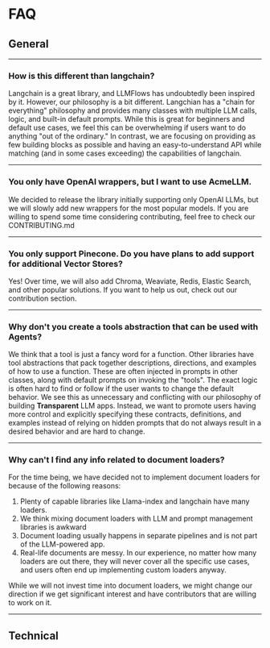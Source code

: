 # FAQ
## General
***
### **How is this different than langchain?**
Langchain is a great library, and LLMFlows has undoubtedly been inspired by it. 
However, our philosophy is a bit different. Langchian has a "chain for everything" philosophy and provides many classes with multiple LLM calls, logic, and built-in default prompts. While this is great for beginners and default use cases, we feel this can be overwhelming if users want to do anything "out of the ordinary." In contrast, 
we are focusing on providing as few building blocks as possible and having an easy-to-understand API while matching (and in some cases exceeding) the capabilities of langchain.
***
### **You only have OpenAI wrappers, but I want to use AcmeLLM.**
We decided to release the library initially supporting only OpenAI LLMs, but we will slowly add new wrappers for the most popular models. If you are willing to spend some time considering contributing, feel free to check our CONTRIBUTING.md
***
### **You only support Pinecone. Do you have plans to add support for additional Vector Stores?**
Yes! Over time, we will also add Chroma, Weaviate, Redis, Elastic Search, and other popular solutions. If you want to help us out, check out our contribution section.
***
### **Why don't you create a tools abstraction that can be used with Agents?**
We think that a tool is just a fancy word for a function. Other libraries have tool abstractions that pack together descriptions, directions, and examples of how to use a function. These are often injected in prompts in other classes, along with default prompts on invoking the "tools". The exact logic is often hard to find or follow 
if the user wants to change the default behavior. We see this as unnecessary and conflicting with our philosophy of building **Transparent** LLM apps. Instead, we want to promote users having more control and explicitly specifying these contracts, 
definitions, and examples instead of relying on hidden prompts that do not always result in a desired behavior and are hard to change.
***
### **Why can't I find any info related to document loaders?**
For the time being, we have decided not to implement document loaders for because of 
the following reasons:

1. Plenty of capable libraries like Llama-index and langchain have many loaders.
2. We think mixing document loaders with LLM and prompt management libraries is awkward 
3. Document loading usually happens in separate pipelines and is not part of the LLM-powered app.
4. Real-life documents are messy. In our experience, no matter how many loaders are out there, they will never cover all the specific use cases, and users often end up implementing custom loaders anyway.

While we will not invest time into document loaders, we might change our direction if we 
get significant interest and have contributors that are willing to work on it.
***

## Technical

